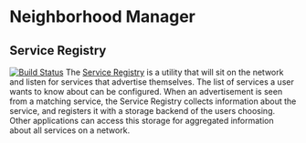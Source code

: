 # Neighborhood Manager
## Service Registry
[![Build Status](https://travis-ci.org/RackHD/NeighborhoodManager.svg?branch=master)](https://travis-ci.org/RackHD/NeighborhoodManager)
The [Service Registry] is a utility that will sit on the network and listen for services that advertise themselves. The list of services a user wants to know about can be configured. When an advertisement is seen from a matching service, the Service Registry collects information about the service, and registers it with a storage backend of the users choosing. Other applications can access this storage for aggregated information about all services on a network. 

[Service Registry]: https://github.com/RackHD/NeighborhoodManager/tree/master/registry

